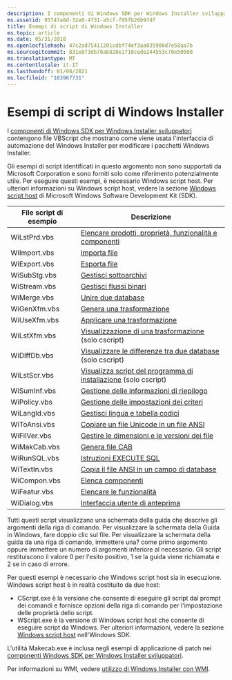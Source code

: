 ```yaml
---
description: I componenti di Windows SDK per Windows Installer sviluppatori contengono file VBScript che mostrano come viene usata l'interfaccia di automazione del Windows Installer per modificare i pacchetti Windows Installer.
ms.assetid: 93747a8d-32e0-4f31-a5cf-f95fb26b97df
title: Esempi di script di Windows Installer
ms.topic: article
ms.date: 05/31/2018
ms.openlocfilehash: 47c2ad75411201cdbf74ef3aa035906d7e58aa7b
ms.sourcegitcommit: 831e8f3db78ab820e1710cede244553c70e50500
ms.translationtype: MT
ms.contentlocale: it-IT
ms.lasthandoff: 01/08/2021
ms.locfileid: "103967731"
---
```

# <a name="windows-installer-scripting-examples"></a>Esempi di script di Windows Installer

I [componenti di Windows SDK per Windows Installer sviluppatori](platform-sdk-components-for-windows-installer-developers.md) contengono file VBScript che mostrano come viene usata l'interfaccia di automazione del Windows Installer per modificare i pacchetti Windows Installer.

Gli esempi di script identificati in questo argomento non sono supportati da Microsoft Corporation e sono forniti solo come riferimento potenzialmente utile. Per eseguire questi esempi, è necessario Windows script host. Per ulteriori informazioni su Windows script host, vedere la sezione [Windows script host](/previous-versions//9bbdkx3k(v=vs.85)) di Microsoft Windows Software Development Kit (SDK).



| File script di esempio | Descrizione                                                                                                 |
|--------------------|-------------------------------------------------------------------------------------------------------------|
| WiLstPrd.vbs       | [Elencare prodotti, proprietà, funzionalità e componenti](list-products-properties-features-and-components.md) |
| WiImport.vbs       | [Importa file](import-files.md)                                                                            |
| WiExport.vbs       | [Esporta file](export-files.md)                                                                            |
| WiSubStg.vbs       | [Gestisci sottoarchivi](manage-substorages.md)                                                                |
| WiStream.vbs       | [Gestisci flussi binari](manage-binary-streams.md)                                                          |
| WiMerge.vbs        | [Unire due database](merge-two-databases.md)                                                              |
| WiGenXfm.vbs       | [Genera una trasformazione](generate-a-transform.md)                                                            |
| WiUseXfm.vbs       | [Applicare una trasformazione](apply-a-transform.md)                                                                  |
| WiLstXfm.vbs       | [Visualizzazione di una trasformazione](view-a-transform.md) (solo cscript)                                                     |
| WiDiffDb.vbs       | [Visualizzare le differenze tra due database](view-differences-between-two-databases.md) (solo cscript)         |
| WiLstScr.vbs       | [Visualizza script del programma di installazione](view-installer-script.md) (solo cscript)                                           |
| WiSumInf.vbs       | [Gestione delle informazioni di riepilogo](manage-summary-information.md)                                                |
| WiPolicy.vbs       | [Gestione delle impostazioni dei criteri](manage-policy-settings.md)                                                        |
| WiLangId.vbs       | [Gestisci lingua e tabella codici](manage-language-and-codepage.md)                                            |
| WiToAnsi.vbs       | [Copiare un file Unicode in un file ANSI](copy-a-unicode-file-to-an-ansi-file.md)                              |
| WiFilVer.vbs       | [Gestire le dimensioni e le versioni dei file](manage-file-sizes-and-versions.md)                                        |
| WiMakCab.vbs       | [Genera file CAB](generate-file-cabinet.md)                                                          |
| WiRunSQL.vbs       | [Istruzioni EXECUTE SQL](execute-sql-statements.md)                                                        |
| WiTextIn.vbs       | [Copia il file ANSI in un campo di database](copy-ansi-file-into-a-database-field.md)                            |
| WiCompon.vbs       | [Elenca componenti](list-components.md)                                                                      |
| WiFeatur.vbs       | [Elencare le funzionalità](list-features.md)                                                                          |
| WiDialog.vbs       | [Interfaccia utente di anteprima](preview-user-interface.md)                                                        |



 

Tutti questi script visualizzano una schermata della guida che descrive gli argomenti della riga di comando. Per visualizzare la schermata della Guida in Windows, fare doppio clic sul file. Per visualizzare la schermata della guida da una riga di comando, immettere una? come primo argomento oppure immettere un numero di argomenti inferiore al necessario. Gli script restituiscono il valore 0 per l'esito positivo, 1 se la guida viene richiamata e 2 se in caso di errore.

Per questi esempi è necessario che Windows script host sia in esecuzione. Windows script host è in realtà costituito da due host:

-   CScript.exe è la versione che consente di eseguire gli script dal prompt dei comandi e fornisce opzioni della riga di comando per l'impostazione delle proprietà dello script.
-   WScript.exe è la versione di Windows script host che consente di eseguire script da Windows. Per ulteriori informazioni, vedere la sezione [Windows script host](/previous-versions//9bbdkx3k(v=vs.85)) nell'Windows SDK.

L'utilità Makecab.exe è inclusa negli esempi di applicazione di patch nei [componenti Windows SDK per Windows Installer sviluppatori](platform-sdk-components-for-windows-installer-developers.md).

Per informazioni su WMI, vedere [utilizzo di Windows Installer con WMI](using-windows-installer-with-wmi.md).

 

 
